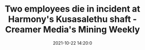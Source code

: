 ---
"title": "Two employees die in incident at Harmony's Kusasalethu shaft - Creamer Media's Mining Weekly"
"date": "2021-10-22 14:20:0"
"feed_name": "GOOGLENEWSCONSTRUCTION"
"feed_website": "https://news.google.com/search?q=construction%2Bincident&hl=en-US&gl=US&ceid=US:en"
"feed_rss": "https://news.google.com/rss/search?q=construction%2Bincident&hl=en-US&gl=US&ceid=US:en"
"link": "https://www.miningweekly.com/article/two-employees-killed-at-harmonys-kusasalethu-shaft-2021-10-22"
"source": "{'href': 'https://www.miningweekly.com', 'title': 'Creamer Media's Mining Weekly'}"
"file": "_posts/2021-1-1-de4c090fe10bb103f9d1f3484b1ca279a749dd7f.md"
"accident": "1"
"drilling": "1"
"represented_by": "0"
"dead": "2"
"injured": "0"
"arrested": "0"
"place": "kusasalethu"
"where": "mining site"
"causes": "unknown"
"place_uri": "unknown place"
---